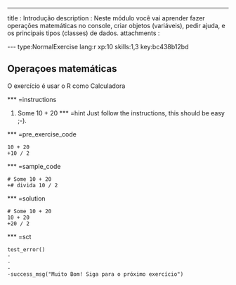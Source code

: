 ---
title       : Introdução
description : Neste módulo você vai aprender fazer operações matemáticas no console, criar objetos (variáveis), pedir ajuda, e os principais tipos (classes) de dados.
attachments :

--- type:NormalExercise lang:r xp:10 skills:1,3 key:bc438b12bd
## Operaçoes matemáticas

O exercício é usar o R como Calculadora 

*** =instructions

1.  Some 10 + 20
*** =hint
Just follow the instructions, this should be easy ;-).

 *** =pre_exercise_code
  ```{r}
  10 + 20
 +10 / 2
  ```
  
  *** =sample_code
  ```{r}
  # Some 10 + 20
 +# divida 10 / 2
  ```
  
  *** =solution
  ```{r}
  # Some 10 + 20
  10 + 20
 +20 / 2
  ```
  
  *** =sct
  ```{r}
  test_error()
 -
 -
 -
 -success_msg("Muito Bom! Siga para o próximo exercício")
  ```
